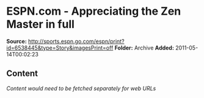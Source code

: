 # ESPN.com - Appreciating the Zen Master in full

**Source:** http://sports.espn.go.com/espn/print?id=6538445&type=Story&imagesPrint=off
**Folder:** Archive
**Added:** 2011-05-14T00:02:23




## Content
*Content would need to be fetched separately for web URLs*
